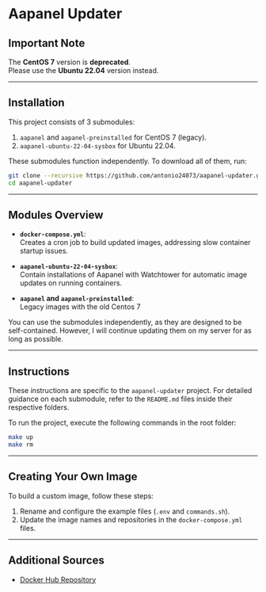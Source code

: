 # Aapanel Updater

## **Important Note**  
The **CentOS 7** version is **deprecated**.  
Please use the **Ubuntu 22.04** version instead.  

---

## Installation  

This project consists of 3 submodules:  
1. `aapanel` and `aapanel-preinstalled` for CentOS 7 (legacy).  
2. `aapanel-ubuntu-22-04-sysbox` for Ubuntu 22.04.  

These submodules function independently. To download all of them, run:  
```bash
git clone --recursive https://github.com/antonio24073/aapanel-updater.git
cd aapanel-updater
```

---

## Modules Overview  

- **`docker-compose.yml`**:  
  Creates a cron job to build updated images, addressing slow container startup issues.  

- **`aapanel-ubuntu-22-04-sysbox`**:  
  Contain installations of Aapanel with Watchtower for automatic image updates on running containers.  

- **`aapanel` and `aapanel-preinstalled`**:  
  Legacy images with the old Centos 7

You can use the submodules independently, as they are designed to be self-contained. However, I will continue updating them on my server for as long as possible.  

---

## Instructions  

These instructions are specific to the `aapanel-updater` project. For detailed guidance on each submodule, refer to the `README.md` files inside their respective folders.  

To run the project, execute the following commands in the root folder:  
```bash
make up
make rm
```

---

## Creating Your Own Image  

To build a custom image, follow these steps:  
1. Rename and configure the example files (`.env` and `commands.sh`).  
2. Update the image names and repositories in the `docker-compose.yml` files.  

---

## Additional Sources  
- [Docker Hub Repository](https://hub.docker.com/r/antonio24073/aapanel)  
